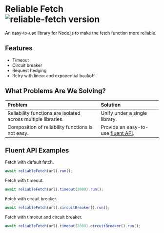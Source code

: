 # Reliable Fetch ![reliable-fetch version](https://img.shields.io/badge/version-v0.0.0-yellow.svg)

An easy-to-use library for Node.js to make the fetch function more reliable.

## Features
- Timeout
- Circuit breaker
- Request hedging
- Retry with linear and exponential backoff

## What Problems Are We Solving?

| Problem                                                                                       | Solution                                                                             |
| :-------------------------------------------------------------------------------------------- | :----------------------------------------------------------------------------------- |
| Reliability functions are isolated across multiple libraries. | Unify under a single library.                                                        |
| Composition of reliability functions is not easy.                                             | Provide an easy-to-use [fluent API](https://en.wikipedia.org/wiki/Fluent_interface). |

## Fluent API Examples

Fetch with default fetch.

```ts
await reliableFetch(url).run();
```

Fetch with timeout.

```ts
await reliableFetch(url).timeout(2000).run();
```

Fetch with circuit breaker.

```ts
await reliableFetch(url).circuitBreaker().run();
```

Fetch with timeout and circuit breaker.

```ts
await reliableFetch(url).timeout(2000).circuitBreaker().run();
```

